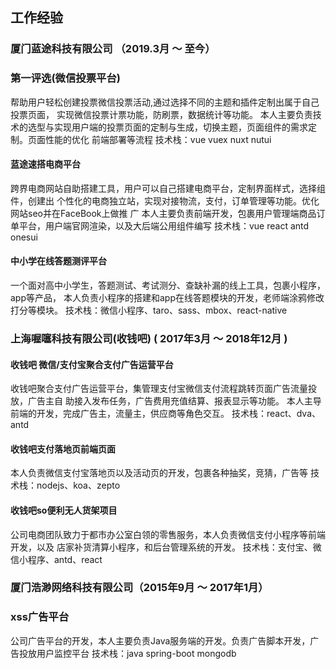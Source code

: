 

## ⼯作经验

### 厦⻔蓝途科技有限公司 （2019.3⽉ ～ 至今）

###  第一评选(微信投票平台)
帮助用户轻松创建投票微信投票活动,通过选择不同的主题和插件定制出属于自己投票页面，
实现微信投票计票功能，防刷票，数据统计等功能。
本人主要负责技术的选型与实现用户端的投票页面的定制与生成，切换主题，页面组件的需求定制。页面性能的优化
前端部署等流程
技术栈：vue vuex nuxt nutui


#### 蓝途速搭电商平台
跨界电商⽹站⾃助搭建⼯具，⽤户可以⾃⼰搭建电商平台，定制界⾯样式，选择组件，创建出
个性化的电商独立站，实现对接物流，⽀付，订单管理等功能。优化⽹站seo并在FaceBook上做推
⼴
本⼈主要负责前端开发，包裹用户管理端商品订单平台，用户端官网渲染，以及大后端公用组件编写
技术栈：vue react antd onesui

#### 中小学在线答题测评平台
一个面对高中小学生，答题测试、考试测分、查缺补漏的线上工具，包裹小程序，app等产品，
本人负责小程序的搭建和app在线答题模块的开发，老师端涂鸦修改打分等模块。
技术栈：微信小程序、taro、sass、mbox、react-native



### 上海喔噻科技有限公司(收钱吧) ( 2017年3⽉ ～ 2018年12⽉ )
#### 收钱吧 微信/⽀付宝聚合⽀付⼴告运营平台
收钱吧聚合⽀付⼴告运营平台，集管理⽀付宝微信⽀付流程跳转⻚⾯⼴告流量投放，⼴告主⾃
助接⼊发布任务，⼴告费⽤充值结算、报表显示等功能。
本⼈主导前端的开发，完成⼴告主，流量主，供应商等⻆⾊交互。
技术栈：react、dva、antd


#### 收钱吧⽀付落地⻚前端⻚⾯
本⼈负责微信⽀付宝落地⻚以及活动⻚的开发，包裹各种抽奖，竞猜，⼴告等
技术栈：nodejs、koa、zepto 


#### 收钱吧so便利⽆⼈货架项⽬
公司电商团队致⼒于都市办公室⽩领的零售服务，本⼈负责微信⽀付⼩程序等前端开发，以及
店家补货清算⼩程序，和后台管理系统的开发。
技术栈：支付宝、微信小程序、antd、react


### 厦⻔浩渺⽹络科技有限公司（2015年9⽉ ～ 2017年1⽉）
### xss⼴告平台
公司⼴告平台的开发，本⼈主要负责Java服务端的开发。负责广告脚本开发，广告投放用户监控平台
技术栈：java spring-boot mongodb 
